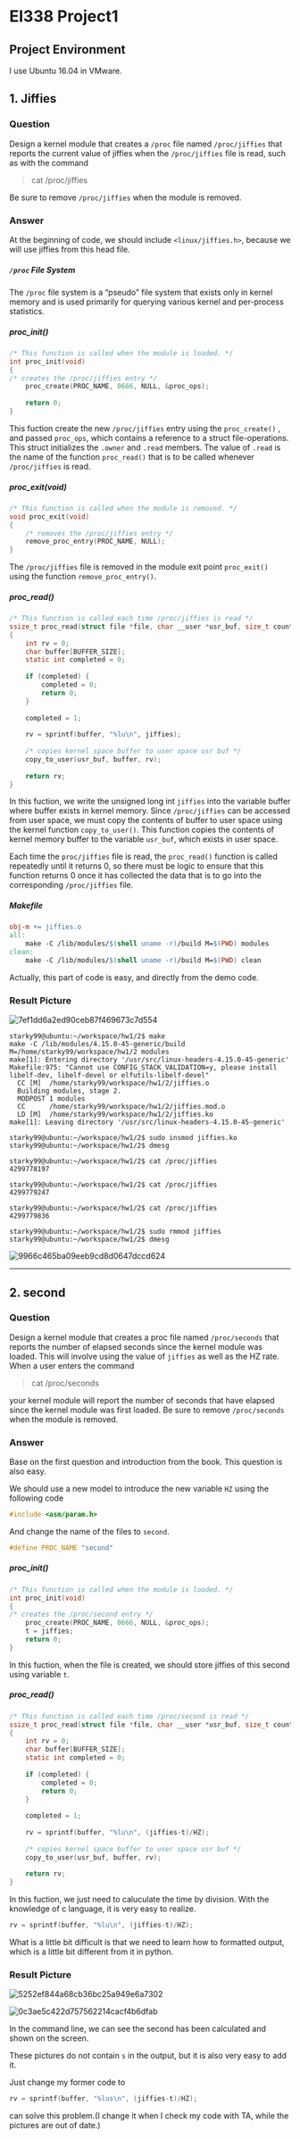 # EI338 Project1

## Project Environment

I use Ubuntu 16.04 in VMware.

## 1. Jiffies

### Question

Design a kernel module that creates a `/proc` file named `/proc/jiffies` that reports the current value of jiffies when the `/proc/jiffies` file is read, such as with the command

> cat /proc/jiffies

Be sure to remove `/proc/jiffies` when the module is removed.

### Answer

At the beginning of code, we should include `<linux/jiffies.h>`, because we will use jiffies from this head file. 

##### `/proc` File System

The `/proc` file system is a “pseudo” file system that exists only in kernel memory and is used primarily for querying various kernel and per-process statistics.

##### proc_init()

```c
/* This function is called when the module is loaded. */
int proc_init(void)
{
/* creates the /proc/jiffies entry */
	proc_create(PROC_NAME, 0666, NULL, &proc_ops);
	
	return 0;
}
```

This fuction create the new `/proc/jiffies` entry using the `proc_create()` , and passed `proc_ops`, which contains a reference to a struct file-operations. This struct initializes the `.owner` and `.read` members. The value of `.read` is the name of the function `proc_read()` that is to be called whenever `/proc/jiffies` is read.

##### proc_exit(void)

```c
/* This function is called when the module is removed. */
void proc_exit(void)
{
	/* removes the /proc/jiffies entry */
	remove_proc_entry(PROC_NAME, NULL);
}
```

The `/proc/jiffies` file is removed in the module exit point `proc_exit() `using the function `remove_proc_entry()`.

##### proc_read()

```c
/* This function is called each time /proc/jiffies is read */
ssize_t proc_read(struct file *file, char __user *usr_buf, size_t count, loff_t *pos)
{
	int rv = 0;
	char buffer[BUFFER_SIZE];
	static int completed = 0;
	
	if (completed) {
		completed = 0;
		return 0;
	}
	
	completed = 1;
	
	rv = sprintf(buffer, "%lu\n", jiffies);
	
	/* copies kernel space buffer to user space usr buf */
	copy_to_user(usr_buf, buffer, rv);
	
	return rv;
}
```

In this fuction,  we write the unsigned long int `jiffies` into the variable buffer where buffer exists in kernel memory. Since `/proc/jiffies` can be accessed from user space, we must copy the contents of buffer to user space using the kernel function `copy_to_user()`. This function copies the contents of kernel memory buffer to the variable `usr_buf`, which exists in user space. 

Each time the `proc/jiffies` file is read, the `proc_read()` function is called repeatedly until it returns 0, so there must be logic to ensure that this function returns 0 once it has collected the data that is to go into the corresponding `/proc/jiffies` file.

##### Makefile

```makefile
obj-m += jiffies.o
all:
	make -C /lib/modules/$(shell uname -r)/build M=$(PWD) modules
clean:
	make -C /lib/modules/$(shell uname -r)/build M=$(PWD) clean
```

Actually, this part of code is easy, and directly from the demo code.

### Result Picture

![7ef1dd6a2ed90ceb87f469673c7d554](Project1/7ef1dd6a2ed90ceb87f469673c7d554.png)

```shell
starky99@ubuntu:~/workspace/hw1/2$ make
make -C /lib/modules/4.15.0-45-generic/build M=/home/starky99/workspace/hw1/2 modules
make[1]: Entering directory '/usr/src/linux-headers-4.15.0-45-generic'
Makefile:975: "Cannot use CONFIG_STACK_VALIDATION=y, please install libelf-dev, libelf-devel or elfutils-libelf-devel"
  CC [M]  /home/starky99/workspace/hw1/2/jiffies.o
  Building modules, stage 2.
  MODPOST 1 modules
  CC      /home/starky99/workspace/hw1/2/jiffies.mod.o
  LD [M]  /home/starky99/workspace/hw1/2/jiffies.ko
make[1]: Leaving directory '/usr/src/linux-headers-4.15.0-45-generic'

starky99@ubuntu:~/workspace/hw1/2$ sudo insmod jiffies.ko
starky99@ubuntu:~/workspace/hw1/2$ dmesg

starky99@ubuntu:~/workspace/hw1/2$ cat /proc/jiffies 
4299778197

starky99@ubuntu:~/workspace/hw1/2$ cat /proc/jiffies 
4299779247

starky99@ubuntu:~/workspace/hw1/2$ cat /proc/jiffies 
4299779836

starky99@ubuntu:~/workspace/hw1/2$ sudo rmmod jiffies 
starky99@ubuntu:~/workspace/hw1/2$ dmesg
```

![9966c465ba09eeb9cd8d0647dccd624](Project1/9966c465ba09eeb9cd8d0647dccd624.png)

---

## 2. second

### Question

Design a kernel module that creates a proc file named `/proc/seconds` that reports the number of elapsed seconds since the kernel module was loaded. This will involve using the value of `jiffies` as well as the HZ  rate. When a user enters the command

> cat /proc/seconds

your kernel module will report the number of seconds that have elapsed since the kernel module was first loaded. Be sure to remove `/proc/seconds` when the module is removed.

### Answer

Base on the first question and introduction from the book. This question is also easy.

We should use a new model to introduce the new variable `HZ` using the following code

```c
#include <asm/param.h>
```

And change the name of the files to `second`.

```c
#define PROC_NAME "second"
```

##### proc_init()

```c
/* This function is called when the module is loaded. */
int proc_init(void)
{
/* creates the /proc/second entry */
	proc_create(PROC_NAME, 0666, NULL, &proc_ops);
	t = jiffies;
	return 0;
}
```

In this fuction, when the file is created, we should store jiffies of this second using variable `t`.

##### proc_read()

```c
/* This function is called each time /proc/second is read */
ssize_t proc_read(struct file *file, char __user *usr_buf, size_t count, loff_t *pos)
{
	int rv = 0;
	char buffer[BUFFER_SIZE];
	static int completed = 0;
	
	if (completed) {
		completed = 0;
		return 0;
	}
	
	completed = 1;
	
	rv = sprintf(buffer, "%lu\n", (jiffies-t)/HZ);
	
	/* copies kernel space buffer to user space usr buf */
	copy_to_user(usr_buf, buffer, rv);
	
	return rv;
}
```

In this fuction, we just need to caluculate the time by division. With the knowledge of c language, it is very easy to realize.

```c
rv = sprintf(buffer, "%lu\n", (jiffies-t)/HZ);
```

What is a little bit difficult is that we need to learn how to formatted output, which is a little bit different from it in python.

### Result Picture

![5252ef844a68cb36bc25a949e6a7302](Project1/5252ef844a68cb36bc25a949e6a7302.png)

![0c3ae5c422d757562214cacf4b6dfab](Project1/0c3ae5c422d757562214cacf4b6dfab.png)

In the command line, we can see the second has been calculated and shown on the screen.

These pictures do not contain `s` in the output, but it is also very easy to add it.

Just change my former code to

```c
rv = sprintf(buffer, "%lus\n", (jiffies-t)/HZ);
```

can solve this problem.(I change it when I check my code with TA, while the pictures are out of date.)



